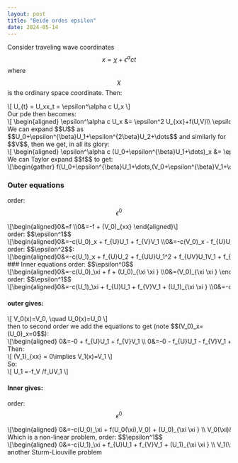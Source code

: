 ```yaml
---
layout: post
title: "Beide ordes epsilon"
date: 2024-05-14
---
```

<style>
.math-container {
    max-width: 100%; /* Set a maximum width to prevent it from expanding the page */
    overflow-x: auto; /* Enable horizontal scrolling */
    white-space: nowrap; /* Prevent the text from wrapping */
}
</style>
Consider traveling wave coordinates $$x = \chi+\epsilon^\alpha c t$$ where $$\chi$$ is the ordinary space coordinate. Then:
<div class="math-container">\[
U_{t} = U_xx_t = \epsilon^\alpha c U_x
\]</div>
Our pde then becomes:
<div class="math-container">\[
\begin{aligned}
\epsilon^\alpha c U_x &= \epsilon^2 U_{xx}+f(U,V)\\
\epsilon^\alpha c V_x &= V_{xx}-f(U,V)\\
\end{aligned}
\]</div>
We can expand $$U$$ as $$U_0+\epsilon^{\beta}U_1+\epsilon^{2\beta}U_2+\dots$$ and similarly for $$V$$, then we get, in all its glory:
<div class="math-container">\[
\begin{aligned}
\epsilon^\alpha c (U_0+\epsilon^{\beta}U_1+\dots)_x &= \epsilon^2 (U_0+\epsilon^{\beta}U_1+\dots)_{xx}+f(U_0+\epsilon^{\beta}U_1+\dots,(V_0+\epsilon^{\beta}V_1+\dots))\\
\epsilon^\alpha c (V_0+\epsilon^{\beta}V_1+\dots)_x &= (V_0+\epsilon^{\beta}V_1+\dots)_{xx}-f((U_0+\epsilon^{\beta}U_1+\dots),(V_0+\epsilon^{\beta}V_1+\dots))\\
\end{aligned}
\]</div>
We can Taylor expand $$f$$ to get:
<div class="math-container">\[\begin{gather}
f(U_0+\epsilon^{\beta}U_1+\dots,(V_0+\epsilon^{\beta}V_1+\dots))\\=f(U_0,V_0)+\epsilon^\beta f_U(U_0,V_0)(U-U_0)+\epsilon^\beta f_V(U_0,V_0)(V-V_0)+\dots
\end{gather}\]</div>

### Outer equations
order: $$\epsilon^0$$
<div class="math-container">\[\begin{aligned}0&=f \\0&=-f + (V_0)_{xx} \end{aligned}\]</div>
order: $$\epsilon^1$$
<div class="math-container">\[\begin{aligned}0&=-c(U_0)_x + f_{U}U_1 + f_{V}V_1 \\0&=-c(V_0)_x - f_{U}U_1 - f_{V}V_1 + (V_1)_{xx} \end{aligned}\]</div>
order: $$\epsilon^2$$:
<div class="math-container">\[\begin{aligned}0&=-c(U_1)_x + f_{U}U_2 + f_{UU}U_1^2 + f_{UV}U_1V_1 + f_{V}V_2 + f_{VV}V_1^2 + (U_0)_{xx} \\0&=-c(V_1)_x - f_{U}U_2 - f_{UU}U_1^2 - f_{UV}U_1V_1 - f_{V}V_2 - f_{VV}V_1^2 + (V_2)_{xx} \end{aligned}\]</div>
### Inner equations
order: $$\epsilon^0$$
<div class="math-container">\[\begin{aligned}0&=-c(U_0)_\xi  + f + (U_0)_{\xi \xi } \\0&=(V_0)_{\xi \xi } \end{aligned}\]</div>
order: $$\epsilon^1$$
<div class="math-container">\[\begin{aligned}0&=-c(U_1)_\xi  + f_{U}U_1 + f_{V}V_1 + (U_1)_{\xi \xi } \\0&=-c(V_0)_\xi  + (V_1)_{\xi \xi } \end{aligned}\]</div>

#### outer gives:
<div class="math-container">\[
V_0(x)=V_0, \quad U_0(x)=U_0
\]</div>
then to second order we add the equations to get (note $$(V_0)_x=(U_0)_x=0$$):
<div class="math-container">\[\begin{aligned}
0&=-0 + f_{U}U_1 + f_{V}V_1 \\
0&=-0 - f_{U}U_1 - f_{V}V_1 + (V_1)_{xx} 
\end{aligned}\]</div>
Then:
<div class="math-container">\[
(V_1)_{xx} = 0\implies V_1(x)=V_1
\]</div>
So:
<div class="math-container">\[
U_1 =-f_V /f_UV_1
\]</div>

#### Inner gives:
order: $$\epsilon^0$$
<div class="math-container">\[\begin{aligned}
0&=-c(U_0)_\xi  + f(U_0(\xi),V_0) + (U_0)_{\xi \xi } \\
V_0(\xi)&=V_0
\end{aligned}\]</div>
Which is a non-linear problem, 
order: $$\epsilon^1$$
<div class="math-container">\[\begin{aligned}
0&=-c(U_1)_\xi  + f_{U}U_1 + f_{V}V_1 + (U_1)_{\xi \xi } \\
V_1(\xi)&=V_1 
\end{aligned}\]</div>
another Sturm-Liouville problem
